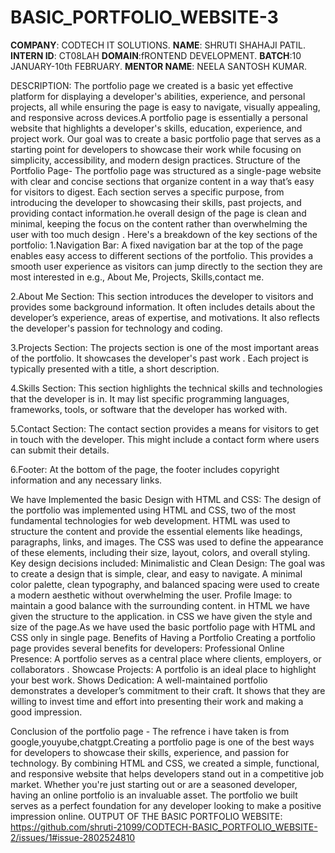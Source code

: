 # BASIC_PORTFOLIO_WEBSITE-3
**COMPANY**: CODTECH IT SOLUTIONS.
**NAME**: SHRUTI SHAHAJI PATIL.
**INTERN ID**: CT08LAH
**DOMAIN**:fRONTEND DEVELOPMENT.
**BATCH**:10 JANUARY-10th FEBRUARY. 
**MENTOR NAME**: NEELA SANTOSH KUMAR.

DESCRIPTION:
The portfolio page we created is a basic yet effective platform for displaying a developer's abilities, experience, and personal projects, all while ensuring the page is easy to navigate, visually appealing, and responsive across devices.A portfolio page is essentially a personal website that highlights a developer's skills, education, experience, and project work. Our goal was to create a basic portfolio page that serves as a starting point for developers to showcase their work while focusing on simplicity, accessibility, and modern design practices.
Structure of the Portfolio Page-
The portfolio page was structured as a single-page website with clear and concise sections that organize content in a way that’s easy for visitors to digest. Each section serves a specific purpose, from introducing the developer to showcasing their skills, past projects, and providing contact information.he overall design of the page is clean and minimal, keeping the focus on the content rather than overwhelming the user with too much design .
 Here's a breakdown of the key sections of the portfolio:
 1.Navigation Bar: A fixed navigation bar at the top of the page enables easy access to different sections of the portfolio. This provides a smooth user experience as visitors can jump directly to the section they are most interested in e.g., About Me, Projects, Skills,contact me.
 
 2.About Me Section: This section introduces the developer to visitors and provides some background information. It often includes details about the developer’s experience, areas of expertise, and motivations. It also reflects the developer's passion for technology and coding. 
 
 3.Projects Section: The projects section is one of the most important areas of the portfolio. It showcases the developer's past work . Each project is typically presented with a title, a short description.
 
 4.Skills Section: This section highlights the technical skills and technologies that the developer is in. It may list specific programming languages, frameworks, tools, or software that the developer has worked with.
 
5.Contact Section: The contact section provides a means for visitors to get in touch with the developer. This might include a contact form where users can submit their details.

6.Footer: At the bottom of the page, the footer includes copyright information and any necessary links.

We have Implemented the basic  Design with HTML and CSS:
The design of the portfolio was implemented using HTML and CSS, two of the most fundamental technologies for web development. HTML was used to structure the content and provide the essential elements like headings, paragraphs, links, and images. The CSS was used to define the appearance of these elements, including their size, layout, colors, and overall styling.
Key design decisions included:
Minimalistic and Clean Design: The goal was to create a design that is simple, clear, and easy to navigate. A minimal color palette, clean typography, and balanced spacing were used to create a modern aesthetic without overwhelming the user.
Profile Image: to maintain a good balance with the surrounding content.
in HTML we have given the structure to the application. in CSS we have given the style and size of the page.As we have used the basic portfolio page with HTML and CSS only in single page.
Benefits of Having a Portfolio
Creating a portfolio page provides several benefits for developers:
Professional Online Presence: A portfolio serves as a central place where clients, employers, or collaborators .
Showcase Projects: A portfolio is an ideal place to highlight your best work.
Shows Dedication: A well-maintained portfolio demonstrates a developer’s commitment to their craft. It shows that they are willing to invest time and effort into presenting their work and making a good impression.

Conclusion of the portfolio page -
The refrence i have taken is from google,youyube,chatgpt.Creating a portfolio page is one of the best ways for developers to showcase their skills, experience, and passion for technology. By combining HTML and CSS, we created a simple, functional, and responsive website that helps developers stand out in a competitive job market. Whether you're just starting out or are a seasoned developer, having an online portfolio is an invaluable asset. The portfolio we built serves as a perfect foundation for any developer looking to make a positive impression online.
OUTPUT OF THE BASIC PORTFOLIO WEBSITE:
https://github.com/shruti-21099/CODTECH-BASIC_PORTFOLIO_WEBSITE-2/issues/1#issue-2802524810
